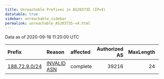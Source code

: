 ```yaml
---
title: Unreachable Prefixes in AS203735 (IPv4)
datatable: true
sidebar: unreachable_sidebar
permalink: unreachable_AS203735-v4.html
---
```


Data as of 2020-09-18 11:20:00 UTC


<div class="datatable-begin"></div>

| Prefix                                               | Reason                                                                                                | affected   |   Authorized AS |   MaxLength | Anchor                                         |   unreachable /24s |
|:-----------------------------------------------------|:------------------------------------------------------------------------------------------------------|:-----------|----------------:|------------:|:-----------------------------------------------|-------------------:|
| [188.72.9.0/24](https://stat.ripe.net/188.72.9.0/24) | [INVALID ASN](https://rpki-validator.ripe.net/announcement-preview?asn=AS203735&prefix=188.72.9.0/24) | complete   |           39216 |          24 | [RIPE](unreachable_RIPE_NCC_RPKI_Root-v4.html) |                  1 |

<div class="datatable-end"></div>